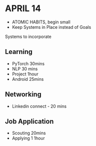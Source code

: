 # APRIL 14

- ATOMIC HABITS, begin small
- Keep Systems in Place instead of Goals


Systems to incorporate

## Learning
- PyTorch 30mins
- NLP 30 mins
- Project 1hour
- Android 25mins

## Networking
- Linkedin connect - 20 mins

## Job Application
- Scouting 20mins
- Applying 1 1hour
